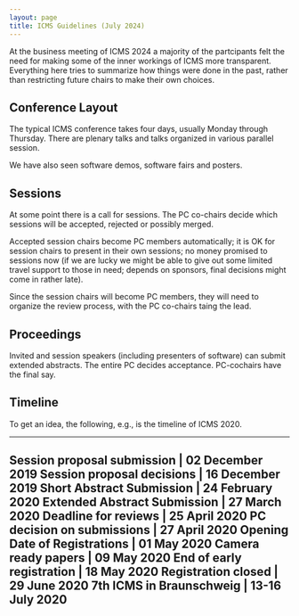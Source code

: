 ```yaml
---
layout: page
title: ICMS Guidelines (July 2024)
---
```


At the business meeting of ICMS 2024 a majority of the partcipants
felt the need for making some of the inner workings of ICMS more
transparent.  Everything here tries to summarize how things were done
in the past, rather than restricting future chairs to make their own
choices.

## Conference Layout

The typical ICMS conference takes four days, usually Monday through
Thursday.  There are plenary talks and talks organized in various
parallel session.

We have also seen software demos, software fairs and posters.

## Sessions

At some point there is a call for sessions.  The PC co-chairs decide
which sessions will be accepted, rejected or possibly merged.

Accepted session chairs become PC members automatically; it is OK for
session chairs to present in their own sessions; no money promised to
sessions now (if we are lucky we might be able to give out some
limited travel support to those in need; depends on sponsors, final
decisions might come in rather late).

Since the session chairs will become PC members, they will need to
organize the review process, with the PC co-chairs taing the lead.

## Proceedings

Invited and session speakers (including presenters of software) can
submit extended abstracts.  The entire PC decides acceptance.
PC-cochairs have the final say.

## Timeline

To get an idea, the following, e.g., is the timeline of ICMS 2020.

------------------------------------------------
Session proposal submission   |	02 December 2019
Session proposal decisions 	  | 16 December 2019
Short Abstract Submission 	  | 24 February 2020
Extended Abstract Submission  | 27 March 2020
Deadline for reviews 	      | 25 April 2020
PC decision on submissions    | 27 April 2020
Opening Date of Registrations | 01 May 2020
Camera ready papers           | 09 May 2020
End of early registration     | 18 May 2020
Registration closed           | 29 June 2020
7th ICMS in Braunschweig 	  | 13-16 July 2020
-----------------------------------------------
